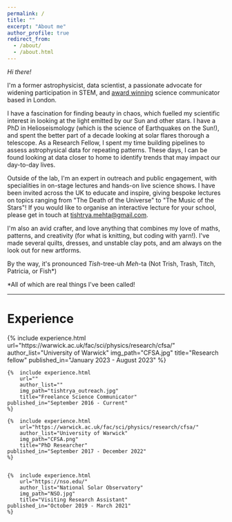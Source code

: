```yaml
---
permalink: /
title: ""
excerpt: "About me"
author_profile: true
redirect_from:
  - /about/
  - /about.html
---
```


*Hi there!*

I'm a former astrophysicist, data scientist, a passionate advocate for widening participation in STEM, and [award winning](https://warwick.ac.uk/fac/sci/physics/news/?newsItem=8a17841b8659de1e0186a2cd70aa1649) science communicator based in London. 

I have a fascination for finding beauty in chaos, which fuelled my scientific interest in looking at the light emitted by our Sun and other stars. I have a PhD in Helioseismology (which is the science of Earthquakes on the Sun!), and spent the better part of a decade looking at solar flares thorough a telescope. As a Research Fellow, I spent my time building pipelines to assess astrophysical data for repeating patterns. These days, I can be found looking at data closer to home to identify trends that may impact our day-to-day lives.

Outside of the lab, I'm an expert in outreach and public engagement, with specialities in on-stage lectures and hands-on live science shows. I have been invited across the UK to educate and inspire, giving bespoke lectures on topics ranging from "The Death of the Universe" to "The Music of the Stars"! If you would like to organise an interactive lecture for your school, please get in touch at tishtrya.mehta@gmail.com.

I'm also an avid crafter, and love anything that combines my love of maths, patterns, and creativity (for what is knitting, but coding with yarn!). I've made several quilts, dresses, and unstable clay pots, and am always on the look out for new artforms. 

By the way, it's pronounced *Tish*-tree-uh *Meh*-ta (Not Trish, Trash, Titch, Patricia, or Fish*)

*All of which are real things I've been called!

---

Experience
======
<table style="border: none">  
	{%  include experience.html
		url="https://warwick.ac.uk/fac/sci/physics/research/cfsa/"
        author_list="University of Warwick"
		img_path="CFSA.jpg"
		title="Research fellow"
    published_in="January 2023 - August 2023"
	%}

	{%  include experience.html
		url=""
        author_list=""
		img_path="tishtrya_outreach.jpg"
		title="Freelance Science Communicator"
    published_in="September 2016 - Current"
	%}

	{%  include experience.html
		url="https://warwick.ac.uk/fac/sci/physics/research/cfsa/"
        author_list="University of Warwick"
		img_path="CFSA.png"
		title="PhD Researcher"
    published_in="September 2017 - December 2022"
	%}


	{%  include experience.html
		url="https://nso.edu/"
        author_list="National Solar Observatory"
		img_path="NSO.jpg"
		title="Visiting Research Assistant"
    published_in="October 2019 - March 2021"
	%}
</table><br>
